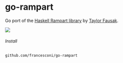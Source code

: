 # go-rampart

Go port of the [Haskell Rampart library](https://github.com/tfausak/rampart) by [Taylor Fausak](https://taylor.fausak.me/2020/03/13/relate-intervals-with-rampart).

![][interval relations]

###### Install

`github.com/francesconi/go-rampart`

[interval relations]: ./docs/interval-relations.svg

